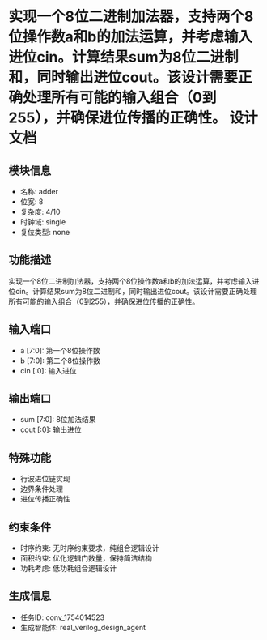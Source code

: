 # 实现一个8位二进制加法器，支持两个8位操作数a和b的加法运算，并考虑输入进位cin。计算结果sum为8位二进制和，同时输出进位cout。该设计需要正确处理所有可能的输入组合（0到255），并确保进位传播的正确性。 设计文档

## 模块信息
- 名称: adder
- 位宽: 8
- 复杂度: 4/10
- 时钟域: single
- 复位类型: none

## 功能描述
实现一个8位二进制加法器，支持两个8位操作数a和b的加法运算，并考虑输入进位cin。计算结果sum为8位二进制和，同时输出进位cout。该设计需要正确处理所有可能的输入组合（0到255），并确保进位传播的正确性。

## 输入端口
- a [7:0]: 第一个8位操作数
- b [7:0]: 第二个8位操作数
- cin [:0]: 输入进位

## 输出端口
- sum [7:0]: 8位加法结果
- cout [:0]: 输出进位

## 特殊功能
- 行波进位链实现
- 边界条件处理
- 进位传播正确性

## 约束条件
- 时序约束: 无时序约束要求，纯组合逻辑设计
- 面积约束: 优化逻辑门数量，保持简洁结构
- 功耗考虑: 低功耗组合逻辑设计

## 生成信息
- 任务ID: conv_1754014523
- 生成智能体: real_verilog_design_agent